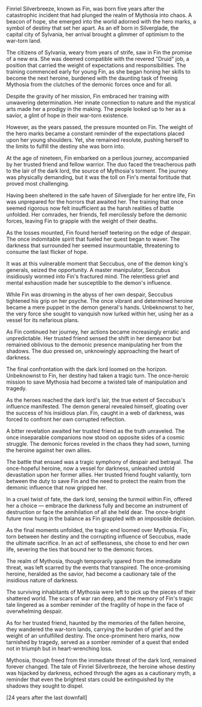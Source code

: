 Finriel Silverbreeze, known as Fin, was born five years after the catastrophic incident that had plunged the realm of Mythosia into chaos. A beacon of hope, she emerged into the world adorned with the hero marks, a symbol of destiny that set her apart. As an elf born in Silverglade, the capital city of Sylvania, her arrival brought a glimmer of optimism to the war-torn land.

The citizens of Sylvania, weary from years of strife, saw in Fin the promise of a new era. She was deemed compatible with the revered "Druid" job, a position that carried the weight of expectations and responsibilities. The training commenced early for young Fin, as she began honing her skills to become the next heroine, burdened with the daunting task of freeing Mythosia from the clutches of the demonic forces once and for all.

Despite the gravity of her mission, Fin embraced her training with unwavering determination. Her innate connection to nature and the mystical arts made her a prodigy in the making. The people looked up to her as a savior, a glint of hope in their war-torn existence.

However, as the years passed, the pressure mounted on Fin. The weight of the hero marks became a constant reminder of the expectations placed upon her young shoulders. Yet, she remained resolute, pushing herself to the limits to fulfill the destiny she was born into.

At the age of nineteen, Fin embarked on a perilous journey, accompanied by her trusted friend and fellow warrior. The duo faced the treacherous path to the lair of the dark lord, the source of Mythosia's torment. The journey was physically demanding, but it was the toll on Fin's mental fortitude that proved most challenging.

Having been sheltered in the safe haven of Silverglade for her entire life, Fin was unprepared for the horrors that awaited her. The training that once seemed rigorous now felt insufficient as the harsh realities of battle unfolded. Her comrades, her friends, fell mercilessly before the demonic forces, leaving Fin to grapple with the weight of their deaths.

As the losses mounted, Fin found herself teetering on the edge of despair. The once indomitable spirit that fueled her quest began to waver. The darkness that surrounded her seemed insurmountable, threatening to consume the last flicker of hope.

It was at this vulnerable moment that Seccubus, one of the demon king's generals, seized the opportunity. A master manipulator, Seccubus insidiously wormed into Fin's fractured mind. The relentless grief and mental exhaustion made her susceptible to the demon's influence.

While Fin was drowning in the abyss of her own despair, Seccubus tightened his grip on her psyche. The once vibrant and determined heroine became a mere puppet in the demon general's hands. Unbeknownst to her, the very force she sought to vanquish now lurked within her, using her as a vessel for its nefarious plans.

As Fin continued her journey, her actions became increasingly erratic and unpredictable. Her trusted friend sensed the shift in her demeanor but remained oblivious to the demonic presence manipulating her from the shadows. The duo pressed on, unknowingly approaching the heart of darkness.

The final confrontation with the dark lord loomed on the horizon. Unbeknownst to Fin, her destiny had taken a tragic turn. The once-heroic mission to save Mythosia had become a twisted tale of manipulation and tragedy.

As the heroes reached the dark lord's lair, the true extent of Seccubus's influence manifested. The demon general revealed himself, gloating over the success of his insidious plan. Fin, caught in a web of darkness, was forced to confront her own corrupted reflection.

A bitter revelation awaited her trusted friend as the truth unraveled. The once inseparable companions now stood on opposite sides of a cosmic struggle. The demonic forces reveled in the chaos they had sown, turning the heroine against her own allies.

The battle that ensued was a tragic symphony of despair and betrayal. The once-hopeful heroine, now a vessel for darkness, unleashed untold devastation upon her former allies. Her trusted friend fought valiantly, torn between the duty to save Fin and the need to protect the realm from the demonic influence that now gripped her.

In a cruel twist of fate, the dark lord, sensing the turmoil within Fin, offered her a choice — embrace the darkness fully and become an instrument of destruction or face the annihilation of all she held dear. The once-bright future now hung in the balance as Fin grappled with an impossible decision.

As the final moments unfolded, the tragic end loomed over Mythosia. Fin, torn between her destiny and the corrupting influence of Seccubus, made the ultimate sacrifice. In an act of selflessness, she chose to end her own life, severing the ties that bound her to the demonic forces.

The realm of Mythosia, though temporarily spared from the immediate threat, was left scarred by the events that transpired. The once-promising heroine, heralded as the savior, had become a cautionary tale of the insidious nature of darkness.

The surviving inhabitants of Mythosia were left to pick up the pieces of their shattered world. The scars of war ran deep, and the memory of Fin's tragic tale lingered as a somber reminder of the fragility of hope in the face of overwhelming despair.

As for her trusted friend, haunted by the memories of the fallen heroine, they wandered the war-torn lands, carrying the burden of grief and the weight of an unfulfilled destiny. The once-prominent hero marks, now tarnished by tragedy, served as a somber reminder of a quest that ended not in triumph but in heart-wrenching loss.

Mythosia, though freed from the immediate threat of the dark lord, remained forever changed. The tale of Finriel Silverbreeze, the heroine whose destiny was hijacked by darkness, echoed through the ages as a cautionary myth, a reminder that even the brightest stars could be extinguished by the shadows they sought to dispel.


[24 years after the last downfall]
